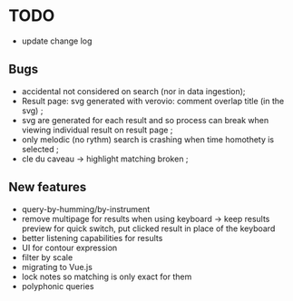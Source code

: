 # TODO
- update change log

## Bugs
- accidental not considered on search (nor in data ingestion);
- Result page: svg generated with verovio: comment overlap title (in the svg) ;
- svg are generated for each result and so process can break when viewing individual result on result page ;
- only melodic (no rythm) search is crashing when time homothety is selected ;
- cle du caveau -> highlight matching broken ;

## New features
- query-by-humming/by-instrument
- remove multipage for results when using keyboard -> keep results preview for quick switch, put clicked result in place of the keyboard
- better listening capabilities for results 
- UI for contour expression
- filter by scale
- migrating to Vue.js
- lock notes so matching is only exact for them
- polyphonic queries